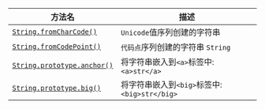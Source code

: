 方法名 | 描述 | 
---|---|
[`String.fromCharCode()`](https://developer.mozilla.org/zh-CN/docs/Web/JavaScript/Reference/Global_Objects/String/fromCharCode) | `Unicode`值序列创建的字符串 
[`String.fromCodePoint()`](https://developer.mozilla.org/zh-CN/docs/Web/JavaScript/Reference/Global_Objects/String/fromCodePoint) | `代码点`序列创建的字符串  `String`
[`String.prototype.anchor()`](https://developer.mozilla.org/zh-CN/docs/Web/JavaScript/Reference/Global_Objects/String/anchor) | 将字符串嵌入到`<a>`标签中: `<a>str</a>` 
[`String.prototype.big()`](https://developer.mozilla.org/zh-CN/docs/Web/JavaScript/Reference/Global_Objects/String/big) | 将字符串嵌入到`<big>`标签中: `<big>str</big>` 
